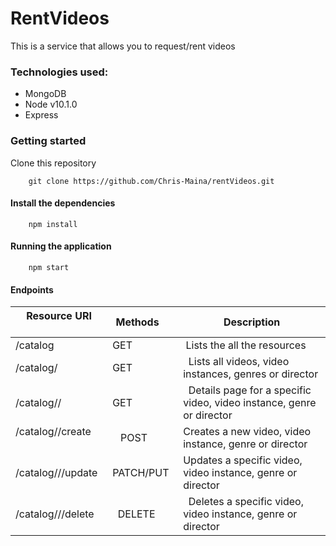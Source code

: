 # RentVideos
This is a service that allows you to request/rent videos

### Technologies used:
 * MongoDB
 * Node v10.1.0
 * Express

### Getting started
Clone this repository

        git clone https://github.com/Chris-Maina/rentVideos.git

#### Install the dependencies
        npm install

#### Running the application
        npm start

#### Endpoints

| Resource URI                     |   Methods     |  Description                                                         |
|----------------------------------|---------------|----------------------------------------------------------------------|
|  /catalog                        |   GET         |  Lists the all the resources                                         |
|  /catalog/<resource>             |   GET         |  Lists all videos, video instances, genres or director               |
|  /catalog/<resource>/<id>        |   GET         |  Details page for a specific video, video instance, genre or director|
|  /catalog/<resource>/create      |   POST        |  Creates a new video, video instance, genre or director              |
|  /catalog/<resource>/<id>/update |   PATCH/PUT   |  Updates a specific video, video instance, genre or director         |
|  /catalog/<resource>/<id>/delete |   DELETE      |  Deletes a specific video, video instance, genre or director         |
